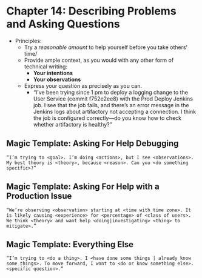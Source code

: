 # Chapter 14: Describing Problems and Asking Questions

* Principles:
  * Try a *reasonable amount* to help yourself before you take others' time/
  * Provide ample context, as you would with any other form of technical writing:
    * **Your intentions**
    * **Your observations**
  * Express your question as precisely as you can.
    * “I’ve been trying since 1 pm to deploy a logging change to the User Service (commit f752e2ee8) with the Prod Deploy Jenkins job. I see that the job fails, and there’s an error message in the Jenkins logs about artifactory not accepting a connection. I think the job is configured correctly—do you know how to check whether artifactory is healthy?”

## Magic Template: Asking For Help Debugging

```text
“I’m trying to <goal>. I’m doing <actions>, but I see <observations>. My best theory is <theory>, because <reason>. Can you <do something specific>?”
```

## Magic Template: Asking For Help with a Production Issue

```text
“We’re observing <observation> starting at <time with time zone>. It is likely causing <experience> for <percentage> of <class of users>. We think <theory> and want help <doing|investigating> <thing> to mitigate>.”
```

## Magic Template: Everything Else

```text
“I’m trying to <do a thing>. I <have done some things | already know some things>. To move forward, I want to <do or know something else>. <specific question>.”
```
